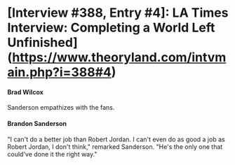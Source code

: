 # [Interview #388, Entry #4]: LA Times Interview: Completing a World Left Unfinished](https://www.theoryland.com/intvmain.php?i=388#4)

#### Brad Wilcox

Sanderson empathizes with the fans.

#### Brandon Sanderson

"I can't do a better job than Robert Jordan. I can't even do as good a job as Robert Jordan, I don't think," remarked Sanderson. "He's the only one that could've done it the right way."

